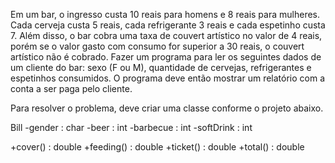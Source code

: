 Em um bar, o ingresso custa 10 reais para homens e 8 reais para mulheres. Cada cerveja custa 5 reais, cada refrigerante 3 reais e cada espetinho custa 7. Além disso, o bar cobra uma taxa de couvert artístico no valor de 4 reais, porém se o valor gasto com consumo for superior a 30 reais, o couvert artístico não é cobrado. Fazer um programa para ler os seguintes dados de um cliente do bar: sexo (F ou M), quantidade de cervejas, refrigerantes e espetinhos consumidos. O programa deve então mostrar um relatório com a conta a ser paga pelo cliente.

Para resolver o problema, deve criar uma classe conforme o projeto abaixo.

Bill
-gender : char
-beer : int
-barbecue : int
-softDrink : int

+cover() : double
+feeding() : double
+ticket() : double
+total() : double
